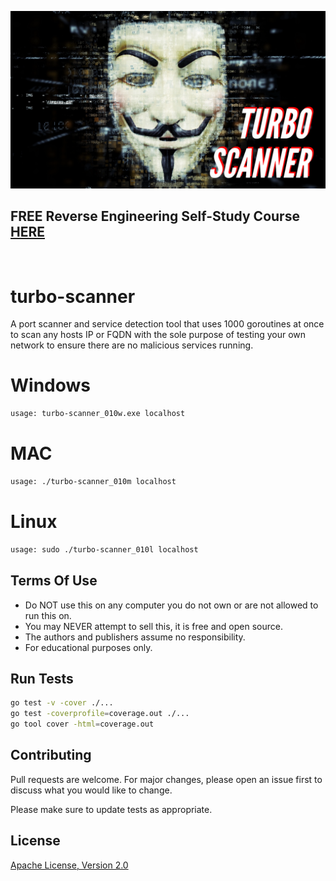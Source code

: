 ![image](https://github.com/mytechnotalent/turbo-scanner/blob/main/turbo-scanner.png?raw=true)

## FREE Reverse Engineering Self-Study Course [HERE](https://github.com/mytechnotalent/Reverse-Engineering-Tutorial)

<br>

# turbo-scanner
A port scanner and service detection tool that uses 1000 goroutines at once to scan any hosts IP or FQDN with the sole purpose of testing your own network to ensure there are no malicious services running.

# Windows
```bash
usage: turbo-scanner_010w.exe localhost
```

# MAC
```bash
usage: ./turbo-scanner_010m localhost
```

# Linux
```bash
usage: sudo ./turbo-scanner_010l localhost
```

## Terms Of Use
* Do NOT use this on any computer you do not own or are not allowed to run this on.<br>
* You may NEVER attempt to sell this, it is free and open source.<br>
* The authors and publishers assume no responsibility.<br>
* For educational purposes only.

## Run Tests
```bash
go test -v -cover ./...
go test -coverprofile=coverage.out ./...
go tool cover -html=coverage.out
```

## Contributing
Pull requests are welcome. For major changes, please open an issue first to discuss what you would like to change.

Please make sure to update tests as appropriate.

## License
[Apache License, Version 2.0](https://www.apache.org/licenses/LICENSE-2.0)
